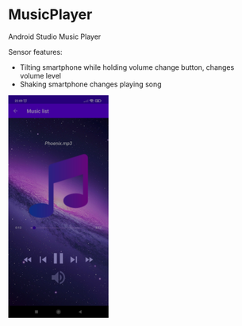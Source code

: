 # MusicPlayer
Android Studio Music Player

Sensor features:
- Tilting smartphone while holding volume change button, changes volume level
- Shaking smartphone changes playing song
<img src="https://github.com/danielChrzanowski/MusicPlayer/blob/master/screen.jpg" width="40%" height="40%">
